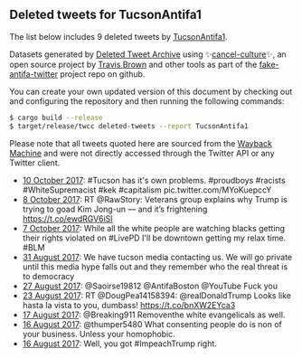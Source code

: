 ## Deleted tweets for TucsonAntifa1

The list below includes 9 deleted tweets by
[TucsonAntifa1](https://twitter.com/TucsonAntifa1).



Datasets generated by [Deleted Tweet Archive](https://twitter.com/deletedtweet161) using ✨[cancel-culture](https://github.com/travisbrown/cancel-culture)✨, an open source project by 
[Travis Brown](https://twitter.com/travisbrown) and other tools as part of the 
[fake-antifa-twitter](https://github.com/antifacheck161/fake-antifa-twitter) project repo on github.

You can create your own updated version of this document by checking out and configuring the
repository and then running the following commands:

```bash
$ cargo build --release
$ target/release/twcc deleted-tweets --report TucsonAntifa1
```

Please note that all tweets quoted here are sourced from the
[Wayback Machine](https://web.archive.org) and were not directly accessed through the Twitter API or
any Twitter client.

* [10 October 2017](https://web.archive.org/web/20201116074533/https://twitter.com/TucsonAntifa1/status/917863810047688704): #Tucson  has it's own problems.  #proudboys   #racists   #WhiteSupremacist   #kek   #capitalism  pic.twitter.com/MYoKuepccY <!--917863810047688704-->
* [ 8 October 2017](https://web.archive.org/web/20171008054307/https://twitter.com/TucsonAntifa1/status/916901752485462016): RT @RawStory: Veterans group explains why Trump is trying to goad Kim Jong-un — and it’s frightening https://t.co/ewdRGV6iSl <!--916901752485462016-->
* [ 7 October 2017](https://web.archive.org/web/20171007015013/https://twitter.com/TucsonAntifa1/status/916480753424150528): While all the white people are watching blacks getting their rights violated on #LivePD I'll be downtown getting my relax time. #BLM <!--916480753424150528-->
* [31 August 2017](https://web.archive.org/web/20170831005630/https://twitter.com/TucsonAntifa1/status/903058884171972608): We have tucson media contacting us. We will go private until this media hype falls out and they remember who the real threat is to democracy <!--903058884171972608-->
* [27 August 2017](https://web.archive.org/web/20170827040549/https://twitter.com/TucsonAntifa1/status/901656975800360961): @Saoirse19812 @AntifaBoston @YouTube Fuck you <!--901656975800360961-->
* [23 August 2017](https://web.archive.org/web/20170823212255/https://twitter.com/TucsonAntifa1/status/900468419086098432): RT @DougPea14158394: @realDonaldTrump  Looks like hasta la vista to you, dumbass! https://t.co/bnXW2EYca3 <!--900468419086098432-->
* [17 August 2017](https://web.archive.org/web/20170817005502/https://twitter.com/TucsonAntifa1/status/897985084933812224): @Breaking911 Removenthe white evangelicals as well. <!--897985084933812224-->
* [16 August 2017](https://web.archive.org/web/20170816161204/https://twitter.com/TucsonAntifa1/status/897853476079681537): @thumper5480 What consenting people do is non of your business. Unless your  homophobic. <!--897853476079681537-->
* [16 August 2017](https://web.archive.org/web/20191212092238/https://twitter.com/TucsonAntifa1/status/897638635721437184): Well, you got  #ImpeachTrump  right. <!--897638635721437184-->
